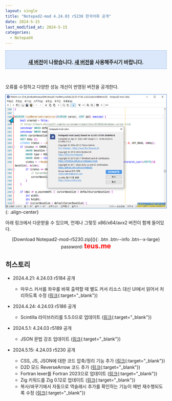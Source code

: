 ```yaml
---
layout: single
title: "Notepad2-mod 4.24.03 r5230 한국어화 공개"
date: 2024-5-15
last_modified_at: 2024-5-15
categories:
  - Notepad4
---
```


<div style="border-style: dashed; border-width: 1px; border-color: #79a5e4; background-color: #dbe8fb; padding: 10px;"><p style="text-align: center; margin-bottom: 0;"><span style="font-size: 1.111em;"><b><a href="/notepad4/Notepad4-r5295/">새 버전</a>이 나왔습니다. <a href="/notepad4/Notepad4-r5295/">새 버전</a>을 사용해주시기 바랍니다.</b></span></p></div><p><br /></p>

오류를 수정하고 다양한 성능 개선이 반영된 버전을 공개한다.

![image](</images/2024-04-21/notepad2_r5184_Bs64_Q.png>){: .align-center}

아래 링크에서 다운받을 수 있으며, 언제나 그렇듯 x86/x64/avx2 버전이 함께 들어있다.

<div style="text-align: center;" markdown="1">
[Download Notepad2-mod-r5230.zip](</attachment/2024-04-21/Notepad2-mod-r5230.zip>){: .btn .btn--info .btn--x-large}
<br>password꞉ <span style="color: red; font-size: 1.5em;"><b>teus.me</b></span>
</div>

## 히스토리

* 2024.4.21꞉ 4.24.03 r5184 공개
  * 마우스 커서를 좌우를 바꿔 출력할 때 별도 커서 리소스 대신 UI에서 읽어서 처리하도록 수정 ([링크](https://github.com/zufuliu/notepad2/commit/185311d3ac339f473ee7a8eb8dfe8d0e301b7f35){:target="_blank"})

* 2024.4.24꞉ 4.24.03 r5186 공개
  * Scintilla 라이브러리를 5.5.0으로 업데이트 ([링크](https://github.com/zufuliu/notepad2/commit/169cd8a05a07910e040751ddc9eee59ea3c95ffd){:target="_blank"})

* 2024.5.1꞉ 4.24.03 r5189 공개
  * JSON 문법 강조 업데이트 ([링크](https://github.com/zufuliu/notepad2/commit/a10c68e6166ac410a9cf14dcee4e72ba4d54662d){:target="_blank"})

* 2024.5.15꞉ 4.24.03 r5230 공개
  * CSS, JS, JSON에 대한 코드 압축/정리 기능 추가 ([링크](https://github.com/zufuliu/notepad2/commit/207eb024dae36d93d080cf9d5220e12969418e7d){:target="_blank"})
  * D2D 모드 ReverseArrow 코드 추가 ([링크](https://github.com/zufuliu/notepad2/commit/1291ba387b20971b136cd3f62e39e840ee79a98e){:target="_blank"})
  * Fortran lexer를 Fortran 2023으로 업데이트 ([링크](https://github.com/zufuliu/notepad2/commit/95ad52ae8aea8ab9a621a31d2c228eecc2715b8b){:target="_blank"})
  * Zig 키워드를 Zig 0.12로 업데이트 ([링크](https://github.com/zufuliu/notepad2/commit/47082007483687aa843685016b4a85848a76d251){:target="_blank"})
  * 복사/바꾸기에서 자동으로 역슬래시 추가를 확인하는 기능이 매번 재수행되도록 수정 ([링크](https://github.com/zufuliu/notepad2/commit/913655fa9615623af03c602dc3ce514aa0128d04){:target="_blank"})
